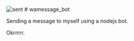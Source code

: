 ![sent](https://github.com/Suzzycodes/wamessage_bot/assets/104732012/fb24bdb4-32e4-47aa-b334-d4eae3735fa1)
﻿# wamessage_bot

Sending a message to myself using a nodejs bot.

Okrrrrr.
